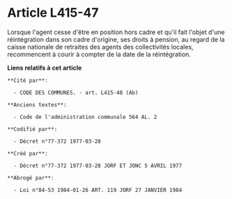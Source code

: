 # Article L415-47

Lorsque l'agent cesse d'être en position hors cadre et qu'il fait l'objet d'une réintégration dans son cadre d'origine, ses
droits à pension, au regard de la caisse nationale de retraites des agents des collectivités locales, recommencent à courir à
compter de la date de la réintégration.

**Liens relatifs à cet article**

	**Cité par**:

	  - CODE DES COMMUNES. - art. L415-48 (Ab)

	**Anciens textes**:

	  - Code de l'administration communale 564 AL. 2

	**Codifié par**:

	  - Décret n°77-372 1977-03-28

	**Créé par**:

	  - Décret n°77-372 1977-03-28 JORF ET JONC 5 AVRIL 1977

	**Abrogé par**:

	  - Loi n°84-53 1984-01-26 ART. 119 JORF 27 JANVIER 1984
